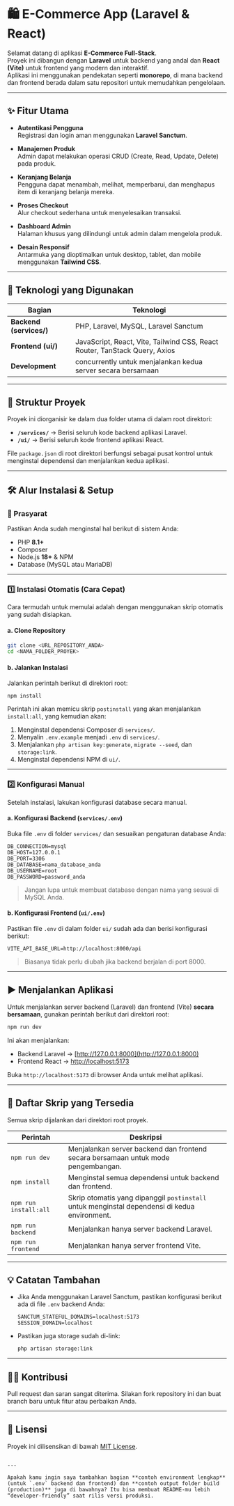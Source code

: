 
# 🛍️ E-Commerce App (Laravel & React)

Selamat datang di aplikasi **E-Commerce Full-Stack**.  
Proyek ini dibangun dengan **Laravel** untuk backend yang andal dan **React (Vite)** untuk frontend yang modern dan interaktif.  
Aplikasi ini menggunakan pendekatan seperti **monorepo**, di mana backend dan frontend berada dalam satu repositori untuk memudahkan pengelolaan.

---

## ✨ Fitur Utama

- **Autentikasi Pengguna**  
  Registrasi dan login aman menggunakan **Laravel Sanctum**.

- **Manajemen Produk**  
  Admin dapat melakukan operasi CRUD (Create, Read, Update, Delete) pada produk.

- **Keranjang Belanja**  
  Pengguna dapat menambah, melihat, memperbarui, dan menghapus item di keranjang belanja mereka.

- **Proses Checkout**  
  Alur checkout sederhana untuk menyelesaikan transaksi.

- **Dashboard Admin**  
  Halaman khusus yang dilindungi untuk admin dalam mengelola produk.

- **Desain Responsif**  
  Antarmuka yang dioptimalkan untuk desktop, tablet, dan mobile menggunakan **Tailwind CSS**.

---

## 🚀 Teknologi yang Digunakan

| Bagian | Teknologi |
|---------|------------|
| **Backend (services/)** | PHP, Laravel, MySQL, Laravel Sanctum |
| **Frontend (ui/)** | JavaScript, React, Vite, Tailwind CSS, React Router, TanStack Query, Axios |
| **Development** | concurrently untuk menjalankan kedua server secara bersamaan |

---

## 📁 Struktur Proyek

Proyek ini diorganisir ke dalam dua folder utama di dalam root direktori:

- **`/services/`** → Berisi seluruh kode backend aplikasi Laravel.  
- **`/ui/`** → Berisi seluruh kode frontend aplikasi React.

File `package.json` di root direktori berfungsi sebagai pusat kontrol untuk menginstal dependensi dan menjalankan kedua aplikasi.

---

## 🛠️ Alur Instalasi & Setup

### 🔧 Prasyarat

Pastikan Anda sudah menginstal hal berikut di sistem Anda:

- PHP **8.1+**
- Composer
- Node.js **18+** & NPM
- Database (MySQL atau MariaDB)

---

### 1️⃣ Instalasi Otomatis (Cara Cepat)

Cara termudah untuk memulai adalah dengan menggunakan skrip otomatis yang sudah disiapkan.

#### a. Clone Repository

```bash
git clone <URL_REPOSITORY_ANDA>
cd <NAMA_FOLDER_PROYEK>
````

#### b. Jalankan Instalasi

Jalankan perintah berikut di direktori root:

```bash
npm install
```

Perintah ini akan memicu skrip `postinstall` yang akan menjalankan `install:all`, yang kemudian akan:

1. Menginstal dependensi Composer di `services/`.
2. Menyalin `.env.example` menjadi `.env` di `services/`.
3. Menjalankan `php artisan key:generate`, `migrate --seed`, dan `storage:link`.
4. Menginstal dependensi NPM di `ui/`.

---

### 2️⃣ Konfigurasi Manual

Setelah instalasi, lakukan konfigurasi database secara manual.

#### a. Konfigurasi Backend (`services/.env`)

Buka file `.env` di folder `services/` dan sesuaikan pengaturan database Anda:

```env
DB_CONNECTION=mysql
DB_HOST=127.0.0.1
DB_PORT=3306
DB_DATABASE=nama_database_anda
DB_USERNAME=root
DB_PASSWORD=password_anda
```

> Jangan lupa untuk membuat database dengan nama yang sesuai di MySQL Anda.

#### b. Konfigurasi Frontend (`ui/.env`)

Pastikan file `.env` di dalam folder `ui/` sudah ada dan berisi konfigurasi berikut:

```env
VITE_API_BASE_URL=http://localhost:8000/api
```

> Biasanya tidak perlu diubah jika backend berjalan di port 8000.

---

## ▶️ Menjalankan Aplikasi

Untuk menjalankan server backend (Laravel) dan frontend (Vite) **secara bersamaan**, gunakan perintah berikut dari direktori root:

```bash
npm run dev
```

Ini akan menjalankan:

* Backend Laravel → [http://127.0.0.1:8000](http://127.0.0.1:8000)
* Frontend React → [http://localhost:5173](http://localhost:5173)

Buka `http://localhost:5173` di browser Anda untuk melihat aplikasi.

---

## 📜 Daftar Skrip yang Tersedia

Semua skrip dijalankan dari direktori root proyek.

| Perintah              | Deskripsi                                                                                     |
| --------------------- | --------------------------------------------------------------------------------------------- |
| `npm run dev`         | Menjalankan server backend dan frontend secara bersamaan untuk mode pengembangan.             |
| `npm install`         | Menginstal semua dependensi untuk backend dan frontend.                                       |
| `npm run install:all` | Skrip otomatis yang dipanggil `postinstall` untuk menginstal dependensi di kedua environment. |
| `npm run backend`     | Menjalankan hanya server backend Laravel.                                                     |
| `npm run frontend`    | Menjalankan hanya server frontend Vite.                                                       |

---

## 💡 Catatan Tambahan

* Jika Anda menggunakan Laravel Sanctum, pastikan konfigurasi berikut ada di file `.env` backend Anda:

  ```env
  SANCTUM_STATEFUL_DOMAINS=localhost:5173
  SESSION_DOMAIN=localhost
  ```

* Pastikan juga storage sudah di-link:

  ```bash
  php artisan storage:link
  ```

---

## 🧑‍💻 Kontribusi

Pull request dan saran sangat diterima.
Silakan fork repository ini dan buat branch baru untuk fitur atau perbaikan Anda.

---

## 📄 Lisensi

Proyek ini dilisensikan di bawah [MIT License](LICENSE).

```

---

Apakah kamu ingin saya tambahkan bagian **contoh environment lengkap** (untuk `.env` backend dan frontend) dan **contoh output folder build (production)** juga di bawahnya? Itu bisa membuat README-mu lebih “developer-friendly” saat rilis versi produksi.
```
